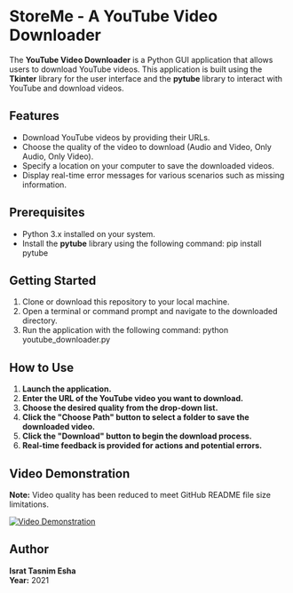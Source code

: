 # StoreMe - A YouTube Video Downloader

The **YouTube Video Downloader** is a Python GUI application that allows users to download YouTube videos. This application is built using the **Tkinter** library for the user interface and the **pytube** library to interact with YouTube and download videos.

## Features

- Download YouTube videos by providing their URLs.
- Choose the quality of the video to download (Audio and Video, Only Audio, Only Video).
- Specify a location on your computer to save the downloaded videos.
- Display real-time error messages for various scenarios such as missing information.

## Prerequisites

- Python 3.x installed on your system.
- Install the **pytube** library using the following command: pip install pytube

## Getting Started

1. Clone or download this repository to your local machine.
2. Open a terminal or command prompt and navigate to the downloaded directory.
3. Run the application with the following command: python youtube_downloader.py


## How to Use

1. **Launch the application.**
2. **Enter the URL of the YouTube video you want to download.**
3. **Choose the desired quality from the drop-down list.**
4. **Click the "Choose Path" button to select a folder to save the downloaded video.**
5. **Click the "Download" button to begin the download process.**
6. **Real-time feedback is provided for actions and potential errors.**

## Video Demonstration

**Note:** Video quality has been reduced to meet GitHub README file size limitations.

[![Video Demonstration](https://github.com/IsratTasnimEsha/YouTube-Downloader/assets/88322977/978f5473-7ef2-4945-9685-55a6d6759b4e)](https://github.com/IsratTasnimEsha/YouTube-Downloader/assets/88322977/978f5473-7ef2-4945-9685-55a6d6759b4e)

## Author

**Israt Tasnim Esha**  
**Year:** 2021
